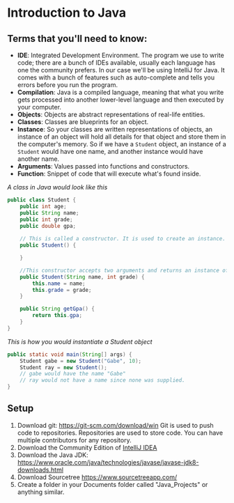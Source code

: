 # Introduction to Java

## Terms that you'll need to know:

- __IDE__: Integrated Development Environment. The program we use to write code; there are a bunch of IDEs available, usually each language has one the community prefers. In our case we'll be using IntelliJ for Java. It comes with a bunch of features such as auto-complete and tells you errors before you run the program.
- __Compilation__: Java is a compiled language, meaning that what you write gets processed into another lower-level language and then executed by your computer. 
- __Objects__: Objects are abstract representations of real-life entities.
- __Classes__: Classes are blueprints for an object. 
- __Instance__: So your classes are written representations of objects, an instance of an object will hold all details for that object and store them in the computer's memory. So if we have a `Student` object, an instance of a `Student` would have one name, and another instance would have another name.
- __Arguments__: Values passed into functions and constructors.
- __Function__: Snippet of code that will execute what's found inside.
  
_A class in Java would look like this_
```Java
public class Student {
    public int age;
    public String name;
    public int grade;
    public double gpa;
    
    // This is called a constructor. It is used to create an instance.
    public Student() {

    }

    //This constructor accepts two arguments and returns an instance of a Student with the name and grade your provide.
    public Student(String name, int grade) {
        this.name = name;
        this.grade = grade;
    }

    public String getGpa() {
        return this.gpa;
    }
}
```

_This is how you would instantiate a Student object_
```Java
public static void main(String[] args) {
    Student gabe = new Student("Gabe", 10);
    Student ray = new Student();
    // gabe would have the name "Gabe"
    // ray would not have a name since none was supplied. 
}
```

## Setup

1. Download git: https://git-scm.com/download/win Git is used to push code to repositories. Repositories are used to store code. You can have multiple contributors for any repository. 
2. Download the Community Edition of [IntelliJ IDEA](https://www.jetbrains.com/idea/download/#section=windows)
3. Download the Java JDK: https://www.oracle.com/java/technologies/javase/javase-jdk8-downloads.html
4. Download Sourcetree https://www.sourcetreeapp.com/
5. Create a folder in your Documents folder called "Java_Projects" or anything similar. 